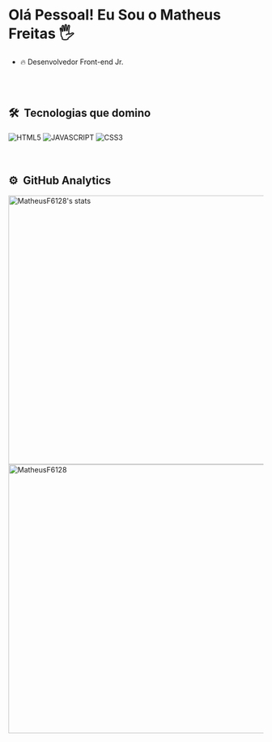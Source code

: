 <h1 align="left">Olá Pessoal! Eu Sou o Matheus Freitas 🖐</h1>


- 🔥 Desenvolvedor Front-end Jr.

<br><br>

## 🛠 &nbsp;Tecnologias que domino
<div>
<img align="center" alt="HTML5" 
src="https://img.shields.io/badge/HTML5-E34F26?style=for-the-badge&logo=html5&logoColor=white">
<img align="center" alt="JAVASCRIPT" 
src="https://img.shields.io/badge/JavaScript-F7DF1E?style=for-the-badge&logo=javascript&logoColor=black">
<img align="center" alt="CSS3" 
src="https://img.shields.io/badge/CSS3-1572B6?style=for-the-badge&logo=css3&logoColor=white">
<div>
<br><br>

## ⚙️ &nbsp;GitHub Analytics

<p align="left">
<img width="530em" src="https://github-readme-stats.vercel.app/api?username=MatheusF6128&show_icons=true&theme=tokyonight" alt="MatheusF6128's stats"/>
<img width="530em" src="https://github-readme-stats.vercel.app/api/top-langs/?username=MatheusF6128&layout=compact&theme=tokyonight" alt='MatheusF6128's most languages"/>
</p>

<br><br>


